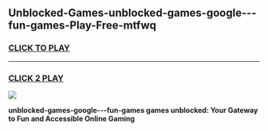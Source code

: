 
## Unblocked-Games-unblocked-games-google---fun-games-Play-Free-mtfwq
<h3>
<a href="https://premium76.site?title=unblocked-games-google---fun-games&ref=21A">CLICK TO PLAY</a></h3>
<hr>

<h3>
<a href="https://premium76.site?title=unblocked-games-google---fun-games&ref=21A">CLICK 2 PLAY</a>
  
</h3>

<a href="https://premium76.site?title=unblocked-games-google---fun-games&ref=21A"><img src="https://clearcache.store/games.png"></a>


**unblocked-games-google---fun-games games unblocked: Your Gateway to Fun and Accessible Online Gaming**
